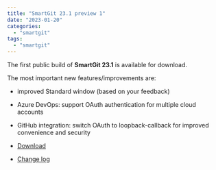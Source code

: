 ```yaml
---
title: "SmartGit 23.1 preview 1"
date: "2023-01-20"
categories: 
  - "smartgit"
tags: 
  - "smartgit"
---
```


The first public build of **SmartGit 23.1** is available for download.

The most important new features/improvements are:

- improved Standard window (based on your feedback)
- Azure DevOps: support OAuth authentication for multiple cloud accounts
- GitHub integration: switch OAuth to loopback-callback for improved convenience and security

- [Download](https://www.syntevo.com/smartgit/preview)
- [Change log](https://www.syntevo.com/smartgit/changelog-eap.txt)
